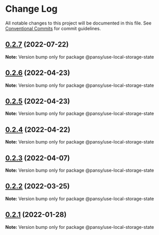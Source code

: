 # Change Log

All notable changes to this project will be documented in this file.
See [Conventional Commits](https://conventionalcommits.org) for commit guidelines.

## [0.2.7](https://github.com/pansyjs/react-hooks/compare/@pansy/use-local-storage-state@0.2.6...@pansy/use-local-storage-state@0.2.7) (2022-07-22)

**Note:** Version bump only for package @pansy/use-local-storage-state





## [0.2.6](https://github.com/pansyjs/react-hooks/compare/@pansy/use-local-storage-state@0.2.5...@pansy/use-local-storage-state@0.2.6) (2022-04-23)

**Note:** Version bump only for package @pansy/use-local-storage-state





## [0.2.5](https://github.com/pansyjs/react-hooks/compare/@pansy/use-local-storage-state@0.2.4...@pansy/use-local-storage-state@0.2.5) (2022-04-23)

**Note:** Version bump only for package @pansy/use-local-storage-state





## [0.2.4](https://github.com/pansyjs/react-hooks/compare/@pansy/use-local-storage-state@0.2.3...@pansy/use-local-storage-state@0.2.4) (2022-04-22)

**Note:** Version bump only for package @pansy/use-local-storage-state





## [0.2.3](https://github.com/pansyjs/react-hooks/compare/@pansy/use-local-storage-state@0.2.2...@pansy/use-local-storage-state@0.2.3) (2022-04-07)

**Note:** Version bump only for package @pansy/use-local-storage-state





## [0.2.2](https://github.com/pansyjs/react-hooks/compare/@pansy/use-local-storage-state@0.2.1...@pansy/use-local-storage-state@0.2.2) (2022-03-25)

**Note:** Version bump only for package @pansy/use-local-storage-state





## [0.2.1](https://github.com/pansyjs/react-hooks/compare/@pansy/use-local-storage-state@0.2.0...@pansy/use-local-storage-state@0.2.1) (2022-01-28)

**Note:** Version bump only for package @pansy/use-local-storage-state
